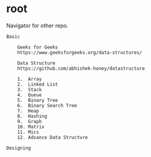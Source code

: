 # root

Navigator for other repo.
    
    
    Basic
    
        Geeks for Geeks
        https://www.geeksforgeeks.org/data-structures/
        
        Data Structure
        https://github.com/abhishek-honey/datastructure
        
        1.	Array
        2.	Linked List
        3.	Stack
        4.	Queue
        5.	Binary Tree
        6.	Binary Search Tree
        7.	Heap
        8.	Hashing
        9.	Graph
        10.	Matrix
        11.	Mics
        12.	Advance Data Structure
    
    Designing

	
